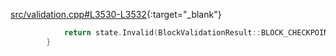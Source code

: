 [src/validation.cpp#L3530-L3532](https://github.com/pro-bitcoin/pro-bitcoin/blob/1cebb77cf68ba53092fbd26d21522a8adbfa2c2a/src/validation.cpp#L3530-L3532){:target="_blank"}
```cpp
            return state.Invalid(BlockValidationResult::BLOCK_CHECKPOINT, "bad-fork-prior-to-checkpoint");
        }
```
